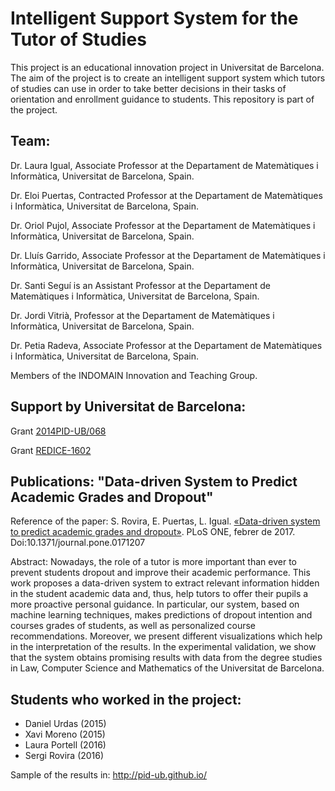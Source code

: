 
Intelligent Support System for the Tutor of Studies
===================================================

This project is an educational innovation project in Universitat de Barcelona. 
The aim of the project is to create an intelligent support system which tutors of studies can use in order to take better decisions in their tasks of orientation and enrollment guidance to students.
This repository is part of the project.


## Team:

Dr. Laura Igual, Associate Professor at the Departament de Matemàtiques i Informàtica, Universitat de Barcelona, Spain. 

Dr. Eloi Puertas, Contracted Professor at the Departament de Matemàtiques i Informàtica, Universitat de Barcelona, Spain. 

Dr. Oriol Pujol, Associate Professor at the Departament de Matemàtiques i Informàtica, Universitat de Barcelona, Spain. 

Dr. Lluís Garrido, Associate Professor at the Departament de Matemàtiques i Informàtica, Universitat de Barcelona, Spain. 

Dr. Santi Seguí is an Assistant Professor at the Departament de Matemàtiques i Informàtica, Universitat de Barcelona, Spain. 

Dr. Jordi Vitrià, Professor at the Departament de Matemàtiques i Informàtica, Universitat de Barcelona, Spain. 

Dr. Petia Radeva, Associate Professor at the Departament de Matemàtiques i Informàtica, Universitat de Barcelona, Spain. 

Members of the INDOMAIN Innovation and Teaching Group.



## Support by Universitat de Barcelona:

Grant [2014PID-UB/068](http://mid.ub.edu/webpmid/content/sistema-intel%E2%80%A2ligent-de-suport-al-tutor-d%E2%80%99estudis)

Grant [REDICE-1602](http://www.ub.edu/ice/node/79)



## Publications: "Data-driven System to Predict Academic Grades and Dropout"

Reference of the paper: S. Rovira, E. Puertas, L. Igual. [«Data-driven system to predict academic grades and dropout»](http://journals.plos.org/plosone/article?id=10.1371/journal.pone.0171207). PLoS ONE, febrer de 2017. Doi:10.1371/journal.pone.0171207

Abstract:
Nowadays, the role of a tutor is more important than ever to prevent students dropout and improve their academic performance. This work proposes a data-driven system to
extract relevant information hidden in the student academic data and, thus, help tutors to offer their pupils a more proactive personal guidance. In particular, our system,
based on machine learning techniques, makes predictions of dropout intention and courses grades of students, as well as personalized course recommendations. Moreover,
we present different visualizations which help in the interpretation of the results. In the experimental validation, we show that the system obtains promising results with data
from the degree studies in Law, Computer Science and Mathematics of the Universitat de Barcelona.



## Students who worked in the project:

- Daniel Urdas (2015)
- Xavi Moreno (2015)
- Laura Portell (2016)
- Sergi Rovira (2016)

Sample of the results in: http://pid-ub.github.io/

